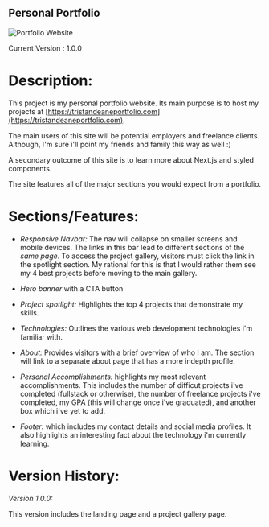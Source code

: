 ## Personal Portfolio

![Portfolio Website](https://i.ibb.co/WgPMpts/image.png)

Current Version : 1.0.0

# Description:

This project is my personal portfolio website. Its main purpose is to host my
projects at
[https://tristandeaneportfolio.com](https://tristandeaneportfolio.com).

The main users of this site will be potential employers and freelance clients.
Although, I'm sure i'll point my friends and family this way as well :)

A secondary outcome of this site is to learn more about Next.js and styled
components.

The site features all of the major sections you would expect from a portfolio.

# Sections/Features:

- _Responsive Navbar:_ The nav will collapse on smaller screens and mobile
  devices. The links in this bar lead to different sections of the _same page_.
  To access the project gallery, visitors must click the link in the spotlight
  section. My rational for this is that I would rather them see my 4 best
  projects before moving to the main gallery.

- _Hero banner_ with a CTA button

- _Project spotlight:_ Highlights the top 4 projects that demonstrate my skills.

- _Technologies:_ Outlines the various web development technologies i'm familiar
  with.

- _About:_ Provides visitors with a brief overview of who I am. The section will
  link to a separate about page that has a more indepth profile.

- _Personal Accomplishments:_ highlights my most relevant accomplishments. This
  includes the number of difficut projects i've completed (fullstack or
  otherwise), the number of freelance projects i've completed, my GPA (this will
  change once i've graduated), and another box which i've yet to add.
- _Footer:_ which includes my contact details and social media profiles. It also
  highlights an interesting fact about the technology i'm currently learning.

# Version History:

_Version 1.0.0:_

This version includes the landing page and a project gallery page.
